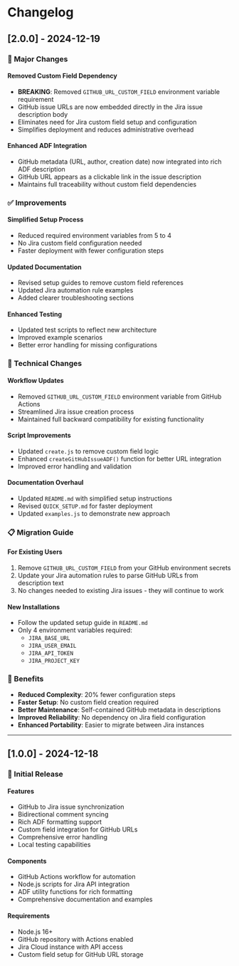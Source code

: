 # Changelog

## [2.0.0] - 2024-12-19

### 🚀 Major Changes

#### Removed Custom Field Dependency
- **BREAKING**: Removed `GITHUB_URL_CUSTOM_FIELD` environment variable requirement
- GitHub issue URLs are now embedded directly in the Jira issue description body
- Eliminates need for Jira custom field setup and configuration
- Simplifies deployment and reduces administrative overhead

#### Enhanced ADF Integration
- GitHub metadata (URL, author, creation date) now integrated into rich ADF description
- GitHub URL appears as a clickable link in the issue description
- Maintains full traceability without custom field dependencies

### ✅ Improvements

#### Simplified Setup Process
- Reduced required environment variables from 5 to 4
- No Jira custom field configuration needed
- Faster deployment with fewer configuration steps

#### Updated Documentation
- Revised setup guides to remove custom field references
- Updated Jira automation rule examples
- Added clearer troubleshooting sections

#### Enhanced Testing
- Updated test scripts to reflect new architecture
- Improved example scenarios
- Better error handling for missing configurations

### 🔧 Technical Changes

#### Workflow Updates
- Removed `GITHUB_URL_CUSTOM_FIELD` environment variable from GitHub Actions
- Streamlined Jira issue creation process
- Maintained full backward compatibility for existing functionality

#### Script Improvements
- Updated `create.js` to remove custom field logic
- Enhanced `createGitHubIssueADF()` function for better URL integration
- Improved error handling and validation

#### Documentation Overhaul
- Updated `README.md` with simplified setup instructions
- Revised `QUICK_SETUP.md` for faster deployment
- Updated `examples.js` to demonstrate new approach

### 📋 Migration Guide

#### For Existing Users
1. Remove `GITHUB_URL_CUSTOM_FIELD` from your GitHub environment secrets
2. Update your Jira automation rules to parse GitHub URLs from description text
3. No changes needed to existing Jira issues - they will continue to work

#### New Installations
- Follow the updated setup guide in `README.md`
- Only 4 environment variables required:
  - `JIRA_BASE_URL`
  - `JIRA_USER_EMAIL`
  - `JIRA_API_TOKEN`
  - `JIRA_PROJECT_KEY`

### 🎯 Benefits

- **Reduced Complexity**: 20% fewer configuration steps
- **Faster Setup**: No custom field creation required
- **Better Maintenance**: Self-contained GitHub metadata in descriptions
- **Improved Reliability**: No dependency on Jira field configuration
- **Enhanced Portability**: Easier to migrate between Jira instances

---

## [1.0.0] - 2024-12-18

### 🎉 Initial Release

#### Features
- GitHub to Jira issue synchronization
- Bidirectional comment syncing
- Rich ADF formatting support
- Custom field integration for GitHub URLs
- Comprehensive error handling
- Local testing capabilities

#### Components
- GitHub Actions workflow for automation
- Node.js scripts for Jira API integration
- ADF utility functions for rich formatting
- Comprehensive documentation and examples

#### Requirements
- Node.js 16+
- GitHub repository with Actions enabled
- Jira Cloud instance with API access
- Custom field setup for GitHub URL storage
